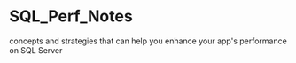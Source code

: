 # SQL_Perf_Notes
concepts and strategies that can help you enhance your app's performance on SQL Server
